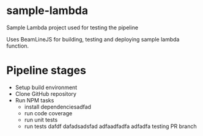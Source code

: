 # sample-lambda
Sample Lambda project used for testing the pipeline

Uses BeamLineJS for building, testing and deploying sample lambda function.

# Pipeline stages
* Setup build environment
* Clone GitHub repository
* Run NPM tasks
  * install dependenciesadfad
  * run code coverage
  * run unit tests
  * run tests
dafdf
dafadsadsfad
adfaadfadfa
adfadfa
testing PR branch
